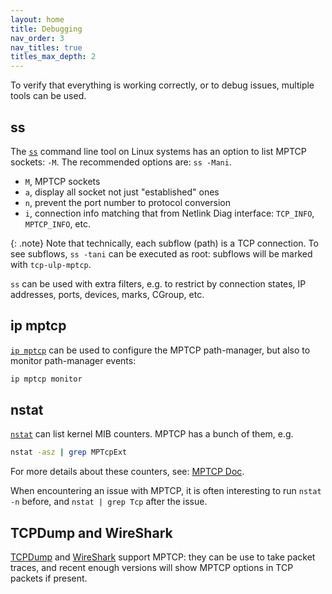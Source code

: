 ```yaml
---
layout: home
title: Debugging
nav_order: 3
nav_titles: true
titles_max_depth: 2
---
```


To verify that everything is working correctly, or to debug issues, multiple
tools can be used.


## ss

The [`ss`](https://www.man7.org/linux/man-pages/man8/ss.8.html) command line
tool on Linux systems has an option to list MPTCP sockets: `-M`. The recommended
options are: `ss -Mani`.

- `M`, MPTCP sockets
- `a`, display all socket not just "established" ones
- `n`, prevent the port number to protocol conversion
- `i`, connection info matching that from Netlink Diag interface: `TCP_INFO`,
  `MPTCP_INFO`, etc.

{: .note}
Note that technically, each subflow (path) is a TCP connection. To see subflows,
`ss -tani` can be executed as root: subflows will be marked with `tcp-ulp-mptcp`.

`ss` can be used with extra filters, e.g. to restrict by connection states, IP
addresses, ports, devices, marks, CGroup, etc.


## ip mptcp

[`ip mptcp`](https://man7.org/linux/man-pages/man8/ip-mptcp.8.html) can be used
to configure the MPTCP path-manager, but also to monitor path-manager events:

```bash
ip mptcp monitor
```


## nstat

[`nstat`](https://www.man7.org/linux/man-pages/man8/nstat.8.html) can list
kernel MIB counters. MPTCP has a bunch of them, e.g.

```bash
nstat -asz | grep MPTcpExt
```

For more details about these counters, see:
[MPTCP Doc](https://mptcp-apps.github.io/mptcp-doc/mptcp-linux.html#analyzing-the-output-of-nstat).

When encountering an issue with MPTCP, it is often interesting to run `nstat -n`
before, and `nstat | grep Tcp` after the issue.


## TCPDump and WireShark

[TCPDump](https://www.tcpdump.org) and [WireShark](https://www.wireshark.org)
support MPTCP: they can be use to take packet traces, and recent enough versions
will show MPTCP options in TCP packets if present.

